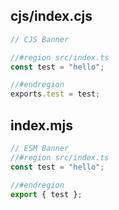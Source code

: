 ## cjs/index.cjs

```js
// CJS Banner

//#region src/index.ts
const test = "hello";

//#endregion
exports.test = test;
```

## index.mjs

```js
// ESM Banner
//#region src/index.ts
const test = "hello";

//#endregion
export { test };
```
